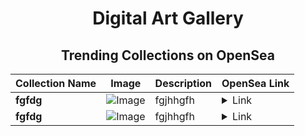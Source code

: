<div align="center">

# Digital Art Gallery

## Trending Collections on OpenSea

| Collection Name                       | Image                                                                                     | Description                       | OpenSea Link                                                                                          |
|---------------------------------------|-------------------------------------------------------------------------------------------|-----------------------------------|--------------------------------------------------------------------------------------------------------|
| **fgfdg** | ![Image](https://i.seadn.io/s/raw/files/8a380ff487b7674ff0433abd879853b8.jpg?w=500&auto=format?w=200&auto=format) | fgjhhgfh | <details><summary>Link</summary>[fgfdg](https://opensea.io/collection/fgfdg-48)</details> |
| **fgfdg** | ![Image](https://i.seadn.io/s/raw/files/8a380ff487b7674ff0433abd879853b8.jpg?w=500&auto=format?w=200&auto=format) | fgjhhgfh | <details><summary>Link</summary>[fgfdg](https://opensea.io/collection/fgfdg-47)</details> |

</div>